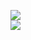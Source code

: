 [![](https://img.shields.io/badge/Made%20With-Github%20Spray-lightgrey.svg?style=for-the-badge&logo=github)](https://github.com/Annihil/github-spray#2194)  
[![](https://i.imgur.com/2DrTn0Z.gif)](https://github.com/Annihil/github-spray)